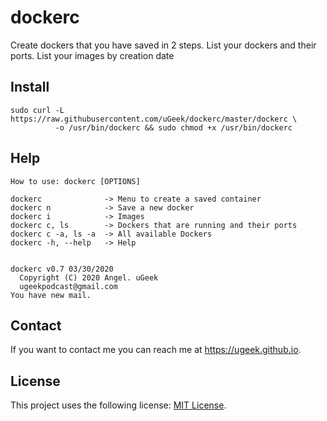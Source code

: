 # dockerc
Create dockers that you have saved in 2 steps. 
List your dockers and their ports. List your images by creation date

## Install

```
sudo curl -L https://raw.githubusercontent.com/uGeek/dockerc/master/dockerc \
          -o /usr/bin/dockerc && sudo chmod +x /usr/bin/dockerc
```


## Help
```
How to use: dockerc [OPTIONS]

dockerc              -> Menu to create a saved container
dockerc n            -> Save a new docker
dockerc i            -> Images
dockerc c, ls        -> Dockers that are running and their ports
dockerc c -a, ls -a  -> All available Dockers
dockerc -h, --help   -> Help


dockerc v0.7 03/30/2020
  Copyright (C) 2020 Angel. uGeek
  ugeekpodcast@gmail.com
You have new mail.
```

## Contact

If you want to contact me you can reach me at https://ugeek.github.io.

## License

This project uses the following license: [MIT License](https://choosealicense.com/licenses/mit/).
